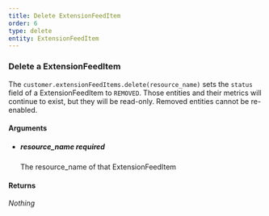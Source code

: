 ```yaml
---
title: Delete ExtensionFeedItem 
order: 6
type: delete
entity: ExtensionFeedItem 
---
```


### Delete a ExtensionFeedItem 

The `customer.extensionFeedItems.delete(resource_name)` sets the `status` field of a ExtensionFeedItem to `REMOVED`. Those entities and their metrics will continue to exist, but they will be read-only. Removed entities cannot be re-enabled.


#### Arguments

-   ##### resource_name _required_
    The resource_name of that ExtensionFeedItem


#### Returns

_Nothing_